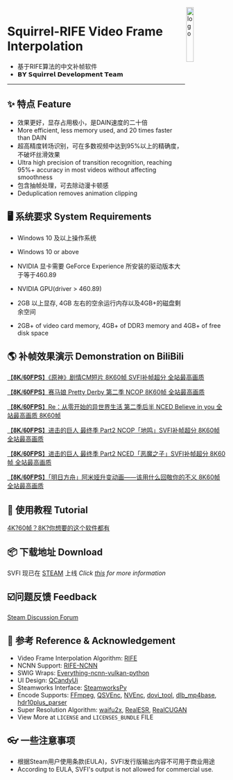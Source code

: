 <img width="18%" src="https://images.gitee.com/uploads/images/2021/1001/175044_95aa1d90_8684016.jpeg" alt="logo" align="right">

# Squirrel-RIFE Video Frame Interpolation
- 基于RIFE算法的中文补帧软件
- 𝗕𝗬 𝗦𝗾𝘂𝗶𝗿𝗿𝗲𝗹 𝗗𝗲𝘃𝗲𝗹𝗼𝗽𝗺𝗲𝗻𝘁 𝗧𝗲𝗮𝗺

----

## ✨ 特点 Feature

- 效果更好，显存占用极小，是DAIN速度的二十倍 
- More efficient, less memory used, and 20 times faster than DAIN
- 超高精度转场识别，可在多数视频中达到95%以上的精确度，不破坏丝滑效果
- Ultra high precision of transition recognition, reaching 95%+ accuracy in most videos without affecting smoothness
- 包含抽帧处理，可去除动漫卡顿感 
- Deduplication removes animation clipping

## 🖥 系统要求 System Requirements
- Windows 10 及以上操作系统 
- Windows 10 or above
 
- NVIDIA 显卡需要 GeForce Experience 所安装的驱动版本大于等于460.89
- NVIDIA GPU(driver > 460.89)

- 2GB 以上显存, 4GB 左右的空余运行内存以及4GB+的磁盘剩余空间 
- 2GB+ of video card memory, 4GB+ of DDR3 memory and 4GB+ of free disk space


## 🌎 补帧效果演示 Demonstration on BiliBili

[【𝟖𝐊/𝟔𝟎𝐅𝐏𝐒】《原神》剧情CM短片 8K60帧 SVFI补帧超分 全站最高画质](https://www.bilibili.com/video/BV1FS4y1C7RD)

[【𝟖𝐊/𝟔𝟎𝐅𝐏𝐒】赛马娘 Pretty Derby 第二季 NCOP 8K60帧 全站最高画质](https://www.bilibili.com/video/BV1QY411b7e4)

[【𝟖𝐊/𝟔𝟎𝐅𝐏𝐒】Re：从零开始的异世界生活 第二季后半 NCED Believe in you 全站最高画质 8K60帧](https://www.bilibili.com/video/BV1kF411p7FB)

[【𝟖𝐊/𝟔𝟎𝐅𝐏𝐒】进击的巨人 最终季 Part2 NCOP「地鸣」SVFI补帧超分 8K60帧 全站最高画质](https://www.bilibili.com/video/BV1km4y1D7rX)

[【𝟖𝐊/𝟔𝟎𝐅𝐏𝐒】进击的巨人 最终季 Part2 NCED「恶魔之子」SVFI补帧超分 8K60帧 全站最高画质](https://www.bilibili.com/video/BV1qr4y1v7iz)

[【𝟖𝐊/𝟔𝟎𝐅𝐏𝐒】「明日方舟」阿米娅升变动画——该用什么回敬你的不义 8K60帧 全站最高画质](https://www.bilibili.com/video/BV1Gi4y1N7FG)

## 📜 使用教程 Tutorial

[4K?60帧？8K?你想要的这个软件都有](https://www.bilibili.com/video/BV1jL411c7Vc)

## 📦️ 下载地址 Download

SVFI 现已在 [STEAM](https://store.steampowered.com/app/1692080/SVFI/) 上线
*Click [this](https://store.steampowered.com/app/1692080/SVFI/) for more information*

## ☑️问题反馈 Feedback

[Steam Discussion Forum](https://steamcommunity.com/app/1692080/discussions/1/)

## 🤝  参考 Reference & Acknowledgement
- Video Frame Interpolation Algorithm: [RIFE](https://github.com/hzwer/arXiv2020-RIFE)
- NCNN Support: [RIFE-NCNN](https://github.com/nihui/rife-ncnn-vulkan) 
- SWIG Wraps: [Everything-ncnn-vulkan-python](https://github.com/orgs/media2x/repositories)
- UI Design: [QCandyUi](https://github.com/shuoGG1239/QCandyUi)
- Steamworks Interface: [SteamworksPy](https://github.com/philippj/SteamworksPy)
- Encode Supports: [FFmpeg](https://github.com/FFmpeg/FFmpeg), [QSVEnc](https://github.com/rigaya/QSVEnc), [NVEnc](https://github.com/rigaya/NVEnc), [dovi_tool](https://github.com/quietvoid/dovi_tool), [dlb_mp4base](https://github.com/DolbyLaboratories/dlb_mp4base), [hdr10plus_parser](https://github.com/quietvoid/hdr10plus_parser)
- Super Resolution Algorithm: [waifu2x](https://github.com/nagadomi/waifu2x), [RealESR](https://github.com/xinntao/Real-ESRGAN), [RealCUGAN](https://github.com/bilibili/ailab/blob/main/Real-CUGAN/LICENSE)
- View More at `LICENSE` and `LICENSES_BUNDLE` FILE

## 👓 一些注意事项
- 根据Steam用户使用条款(EULA)，SVFI发行版输出内容不可用于商业用途
- According to EULA, SVFI's output is not allowed for commercial use.
